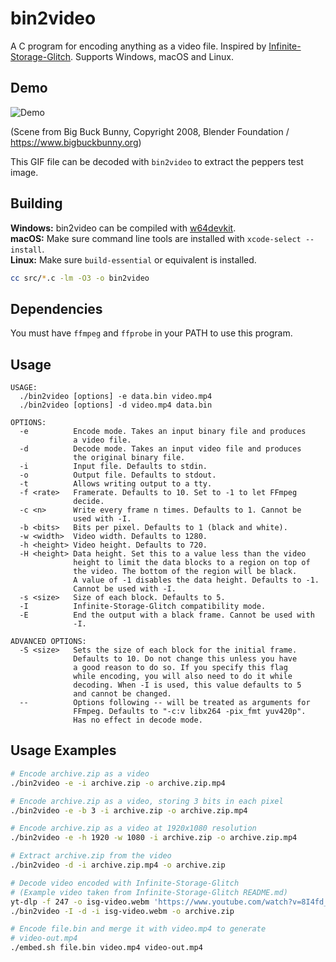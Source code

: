# bin2video

A C program for encoding anything as a video file. Inspired by [Infinite-Storage-Glitch](https://github.com/DvorakDwarf/Infinite-Storage-Glitch). Supports Windows, macOS and Linux.

## Demo

![Demo](demo.gif)

(Scene from Big Buck Bunny, Copyright 2008, Blender Foundation / https://www.bigbuckbunny.org)

This GIF file can be decoded with `bin2video` to extract the peppers test image.

## Building

**Windows:** bin2video can be compiled with [w64devkit](https://github.com/skeeto/w64devkit).  
**macOS:** Make sure command line tools are installed with `xcode-select --install`.  
**Linux:** Make sure `build-essential` or equivalent is installed.

```bash
cc src/*.c -lm -O3 -o bin2video
```

## Dependencies

You must have `ffmpeg` and `ffprobe` in your PATH to use this program.

## Usage

```
USAGE:
  ./bin2video [options] -e data.bin video.mp4
  ./bin2video [options] -d video.mp4 data.bin

OPTIONS:
  -e          Encode mode. Takes an input binary file and produces
              a video file.
  -d          Decode mode. Takes an input video file and produces
              the original binary file.
  -i          Input file. Defaults to stdin.
  -o          Output file. Defaults to stdout.
  -t          Allows writing output to a tty.
  -f <rate>   Framerate. Defaults to 10. Set to -1 to let FFmpeg
              decide.
  -c <n>      Write every frame n times. Defaults to 1. Cannot be
              used with -I.
  -b <bits>   Bits per pixel. Defaults to 1 (black and white).
  -w <width>  Video width. Defaults to 1280.
  -h <height> Video height. Defaults to 720.
  -H <height> Data height. Set this to a value less than the video
              height to limit the data blocks to a region on top of
              the video. The bottom of the region will be black.
              A value of -1 disables the data height. Defaults to -1.
              Cannot be used with -I.
  -s <size>   Size of each block. Defaults to 5.
  -I          Infinite-Storage-Glitch compatibility mode.
  -E          End the output with a black frame. Cannot be used with
              -I.

ADVANCED OPTIONS:
  -S <size>   Sets the size of each block for the initial frame.
              Defaults to 10. Do not change this unless you have
              a good reason to do so. If you specify this flag
              while encoding, you will also need to do it while
              decoding. When -I is used, this value defaults to 5
              and cannot be changed.
  --          Options following -- will be treated as arguments for
              FFmpeg. Defaults to "-c:v libx264 -pix_fmt yuv420p".
              Has no effect in decode mode.
```

## Usage Examples

```bash
# Encode archive.zip as a video
./bin2video -e -i archive.zip -o archive.zip.mp4

# Encode archive.zip as a video, storing 3 bits in each pixel
./bin2video -e -b 3 -i archive.zip -o archive.zip.mp4

# Encode archive.zip as a video at 1920x1080 resolution
./bin2video -e -h 1920 -w 1080 -i archive.zip -o archive.zip.mp4

# Extract archive.zip from the video
./bin2video -d -i archive.zip.mp4 -o archive.zip

# Decode video encoded with Infinite-Storage-Glitch
# (Example video taken from Infinite-Storage-Glitch README.md)
yt-dlp -f 247 -o isg-video.webm 'https://www.youtube.com/watch?v=8I4fd_Sap-g'
./bin2video -I -d -i isg-video.webm -o archive.zip

# Encode file.bin and merge it with video.mp4 to generate
# video-out.mp4
./embed.sh file.bin video.mp4 video-out.mp4
```
